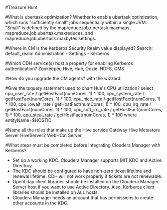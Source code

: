 #Treasure Hunt

#What is ubertask optimization?
Whether to enable ubertask optimization, which runs "sufficiently small" jobs sequentially within a single JVM. "Small" is defined by the mapreduce.job.ubertask.maxmaps, mapreduce.job.ubertask.maxreduces, and mapreduce.job.ubertask.maxbytes settings.

#Where in CM is the Kerberos Security Realm value displayed?
Search: default_realm
Administration - Settings - Kerberos

#Which CDH service(s) host a property for enabling Kerberos authentication?
Zookeeper, Hive, Hue, Oozie, HDFS, CMS

#How do you upgrade the CM agents?
with the wizzard

#Give the tsquery statement used to chart Hue's CPU utilization?
select cpu_user_rate / getHostFact(numCores, 1) * 100, cpu_system_rate / getHostFact(numCores, 1) * 100, cpu_nice_rate / getHostFact(numCores, 1) * 100, cpu_iowait_rate / getHostFact(numCores, 1) * 100, cpu_irq_rate / getHostFact(numCores, 1) * 100, cpu_soft_irq_rate / getHostFact(numCores, 1) * 100, cpu_steal_rate / getHostFact(numCores, 1) * 100 where entityName=$HOSTID

#Name all the roles that make up the Hive service
Gateway
Hive Metastore Server
HiveServer2
WebHCat Server

#What steps must be completed before integrating Cloudera Manager with Kerberos?
- Set up a working KDC. Cloudera Manager supports MIT KDC and Active Directory.
- The KDC should be configured to have non-zero ticket lifetime and renewal lifetime. CDH will not work properly if tickets are not renewable.
- OpenLdap client libraries should be installed on the Cloudera Manager Server host if you want to use Active Directory. Also, Kerberos client libraries should be installed on ALL hosts.
- Cloudera Manager needs an account that has permissions to create other accounts in the KDC.
